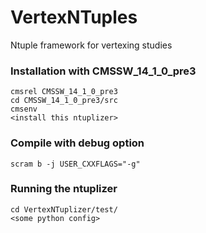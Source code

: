 # VertexNTuples

Ntuple framework for vertexing studies

### Installation with CMSSW_14_1_0_pre3
```
cmsrel CMSSW_14_1_0_pre3
cd CMSSW_14_1_0_pre3/src
cmsenv
<install this ntuplizer>
```

### Compile with debug option
```
scram b -j USER_CXXFLAGS="-g"
```

### Running the ntuplizer
```
cd VertexNTuplizer/test/
<some python config>
```
